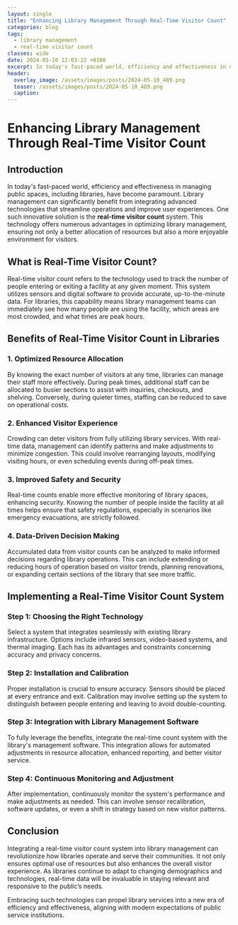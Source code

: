 ```yaml
---
layout: single
title: "Enhancing Library Management Through Real-Time Visitor Count"
categories: blog
tags:
  - library management
  - real-time visitor count
classes: wide
date: 2024-05-10 12:03:22 +0100
excerpt: In today's fast-paced world, efficiency and effectiveness in managing public spaces, including libraries, have become paramount.
header:
  overlay_image: /assets/images/posts/2024-05-10_489.png
  teaser: /assets/images/posts/2024-05-10_489.png
  caption:
---
```


# Enhancing Library Management Through Real-Time Visitor Count

## Introduction

In today's fast-paced world, efficiency and effectiveness in managing public spaces, including libraries, have become paramount. Library management can significantly benefit from integrating advanced technologies that streamline operations and improve user experiences. One such innovative solution is the **real-time visitor count** system. This technology offers numerous advantages in optimizing library management, ensuring not only a better allocation of resources but also a more enjoyable environment for visitors.

## What is Real-Time Visitor Count?

Real-time visitor count refers to the technology used to track the number of people entering or exiting a facility at any given moment. This system utilizes sensors and digital software to provide accurate, up-to-the-minute data. For libraries, this capability means library management teams can immediately see how many people are using the facility, which areas are most crowded, and what times are peak hours.

## Benefits of Real-Time Visitor Count in Libraries

### 1. **Optimized Resource Allocation**

By knowing the exact number of visitors at any time, libraries can manage their staff more effectively. During peak times, additional staff can be allocated to busier sections to assist with inquiries, checkouts, and shelving. Conversely, during quieter times, staffing can be reduced to save on operational costs.

### 2. **Enhanced Visitor Experience**

Crowding can deter visitors from fully utilizing library services. With real-time data, management can identify patterns and make adjustments to minimize congestion. This could involve rearranging layouts, modifying visiting hours, or even scheduling events during off-peak times.

### 3. **Improved Safety and Security**

Real-time counts enable more effective monitoring of library spaces, enhancing security. Knowing the number of people inside the facility at all times helps ensure that safety regulations, especially in scenarios like emergency evacuations, are strictly followed.

### 4. **Data-Driven Decision Making**

Accumulated data from visitor counts can be analyzed to make informed decisions regarding library operations. This can include extending or reducing hours of operation based on visitor trends, planning renovations, or expanding certain sections of the library that see more traffic.

## Implementing a Real-Time Visitor Count System

### Step 1: **Choosing the Right Technology**

Select a system that integrates seamlessly with existing library infrastructure. Options include infrared sensors, video-based systems, and thermal imaging. Each has its advantages and constraints concerning accuracy and privacy concerns.

### Step 2: **Installation and Calibration**

Proper installation is crucial to ensure accuracy. Sensors should be placed at every entrance and exit. Calibration may involve setting up the system to distinguish between people entering and leaving to avoid double-counting.

### Step 3: **Integration with Library Management Software**

To fully leverage the benefits, integrate the real-time count system with the library's management software. This integration allows for automated adjustments in resource allocation, enhanced reporting, and better visitor service.

### Step 4: **Continuous Monitoring and Adjustment**

After implementation, continuously monitor the system's performance and make adjustments as needed. This can involve sensor recalibration, software updates, or even a shift in strategy based on new visitor patterns.

## Conclusion

Integrating a real-time visitor count system into library management can revolutionize how libraries operate and serve their communities. It not only ensures optimal use of resources but also enhances the overall visitor experience. As libraries continue to adapt to changing demographics and technologies, real-time data will be invaluable in staying relevant and responsive to the public’s needs.

Embracing such technologies can propel library services into a new era of efficiency and effectiveness, aligning with modern expectations of public service institutions.
